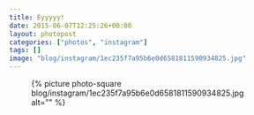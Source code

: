 ```yaml
---
title: Eyyyyy!
date: 2015-06-07T12:25:26+00:00
layout: photopost
categories: ["photos", "instagram"]
tags: []
image: "blog/instagram/1ec235f7a95b6e0d6581811590934825.jpg"
---
```


<figure class="photo photo--square">
  {% picture photo-square blog/instagram/1ec235f7a95b6e0d6581811590934825.jpg alt="" %}
</figure>


